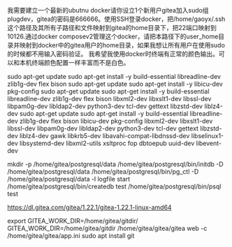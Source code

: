 我需要建立一个最新的ubutnu docker请你设立1个新用户gitea加入sudo组plugdev，gitea的密码是666666。使用SSH登录docker，把/home/gaoyx/.ssh这个路径及其所有子路径和文件映射到gitea的home目录下，把22端口映射到10126.通过docker composev2管理这个docker，请把本路径下的user_home目录并映射到docker中的gitea用户的home目录，如果我想让所有用户在使用sudo的时候都不用输入密码验证。
我希望我使用docker时终端有正常的颜色输出。可以和本机终端颜色配置一样丰富而不是白色。

sudo apt-get update
sudo apt-get install -y build-essential libreadline-dev zlib1g-dev flex bison
sudo apt-get update
sudo apt-get install -y libicu-dev pkg-config
sudo apt-get update
sudo apt-get install -y build-essential libreadline-dev zlib1g-dev flex bison libxml2-dev libxslt1-dev libssl-dev libpam0g-dev libldap2-dev python3-dev tcl-dev gettext libzstd-dev liblz4-dev
sudo apt-get update
sudo apt-get install -y build-essential libreadline-dev zlib1g-dev flex bison libicu-dev pkg-config libxml2-dev libxslt1-dev libssl-dev libpam0g-dev libldap2-dev python3-dev tcl-dev gettext libzstd-dev liblz4-dev gawk libkrb5-dev libavahi-compat-libdnssd-dev libselinux1-dev libsystemd-dev libxml2-utils xsltproc fop dbtoepub uuid-dev libevent-dev




mkdir -p /home/gitea/postgresql/data
/home/gitea/postgresql/bin/initdb -D /home/gitea/postgresql/data
/home/gitea/postgresql/bin/pg_ctl -D /home/gitea/postgresql/data -l logfile start
/home/gitea/postgresql/bin/createdb test
/home/gitea/postgresql/bin/psql test

https://dl.gitea.com/gitea/1.22.1/gitea-1.22.1-linux-amd64

export GITEA_WORK_DIR=/home/gitea/gitdir/
GITEA_WORK_DIR=/home/gitea/gitdir /home/gitea/gitea/gitea web -c /home/gitea/gitea/app.ini
sudo apt install git

